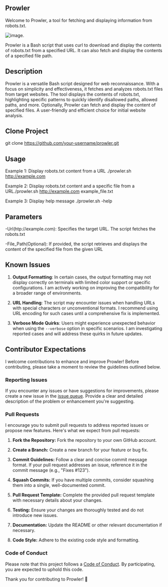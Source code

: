## Prowler
Welcome to Prowler, a tool for fetching and displaying information from robots.txt.

![image](https://github.com/EggS3c/prowler.sh/assets/82586952/3c2b9346-6d87-43cf-a966-244b3a806ee5).

Prowler is a Bash script that uses curl to download and display the contents of robots.txt from a specified URL. It can also fetch and display the contents of a specified file path.

## Description

Prowler is a versatile Bash script designed for web reconnaissance. With a focus on simplicity and effectiveness, it fetches and analyzes robots.txt files from target websites. The tool displays the contents of robots.txt, highlighting specific patterns to quickly identify disallowed paths, allowed paths, and more. Optionally, Prowler can fetch and display the content of specified files. A user-friendly and efficient choice for initial website analysis.

## Clone Project
git clone https://github.com/your-username/prowler.git

## Usage
Example 1: Display robots.txt content from a URL
./prowler.sh http://example.com

Example 2: Display robots.txt content and a specific file from a URL./prowler.sh http://example.com example_file.txt

Example 3: Display help message
./prowler.sh -help


## Parameters

-Url(htp://example.com): Specifies the target URL. The script fetches the robots.txt

-File_Path(Optional): If provided, the script retrieves
and displays the content of the specified file from the given URL


## Known Issues

1. **Output Formatting**: In certain cases, the output formatting may not display correctly on terminals with limited color support or specific configurations. I am actively working on improving the compatibility for a broader range of environments.

2. **URL Handling**: The script may encounter issues when handling URLs with special characters or unconventional formats. I recommend using URL encoding for such cases until a comprehensive fix is implemented.

3. **Verbose Mode Quirks**: Users might experience unexpected behavior when using the `--verbose` option in specific scenarios. I am investigating reported cases and will address these quirks in future updates.



## Contributor Expectations

I welcome contributions to enhance and improve Prowler! Before contributing, please take a moment to review the guidelines outlined below.

### Reporting Issues

If you encounter any issues or have suggestions for improvements, please create a new issue in the [issue queue](link_to_issues). Provide a clear and detailed description of the problem or enhancement you're suggesting.

### Pull Requests

I encourage you to submit pull requests to address reported issues or propose new features. Here's what we expect from pull requests:

1. **Fork the Repository:** Fork the repository to your own GitHub account.

2. **Create a Branch:** Create a new branch for your feature or bug fix.

3. **Commit Guidelines:** Follow a clear and concise commit message format. If your pull request addresses an issue, reference it in the commit message (e.g., "Fixes #123").

4. **Squash Commits:** If you have multiple commits, consider squashing them into a single, well-documented commit.

5. **Pull Request Template:** Complete the provided pull request template with necessary details about your changes.

6. **Testing:** Ensure your changes are thoroughly tested and do not introduce new issues.

7. **Documentation:** Update the README or other relevant documentation if necessary.

8. **Code Style:** Adhere to the existing code style and formatting.

### Code of Conduct

Please note that this project follows a [Code of Conduct](link_to_code_of_conduct). By participating, you are expected to uphold this code.

Thank you for contributing to Prowler! 🚀

